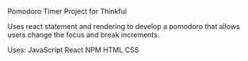 Pomodoro Timer Project for Thinkful

Uses react statement and rendering to develop a pomodoro that allows users change the focus and break increments.

Uses:
JavaScript
React
NPM
HTML
CSS
